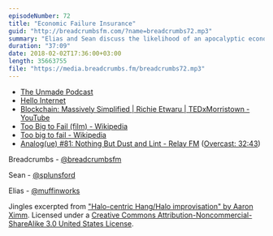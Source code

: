 ```yaml
---
episodeNumber: 72
title: "Economic Failure Insurance"
guid: "http://breadcrumbsfm.com/?name=breadcrumbs72.mp3"
summary: "Elias and Sean discuss the likelihood of an apocalyptic economic crash, and how to prepare for it."
duration: "37:09"
date: 2018-02-02T17:36:00+03:00
length: 35663755
file: "https://media.breadcrumbs.fm/breadcrumbs72.mp3"
---
```


- [The Unmade Podcast](https://www.unmade.fm/)
- [Hello Internet](http://www.hellointernet.fm/)
- [Blockchain: Massively Simplified | Richie Etwaru | TEDxMorristown - YouTube](https://www.youtube.com/watch?v=k53LUZxUF50&feature=share)
- [Too Big to Fail (film) - Wikipedia](https://en.wikipedia.org/wiki/Too_Big_to_Fail_%28film%29)
- [Too big to fail - Wikipedia](https://en.wikipedia.org/wiki/Too_big_to_fail)
- [Analog(ue) #81: Nothing But Dust and Lint - Relay FM](http://relay.fm/analogue/81) ([Overcast: 32:43](https://overcast.fm/+DAvKtkFIY/32:43))

Breadcrumbs - [@breadcrumbsfm](https://twitter.com/breadcrumbsfm)

Sean - [@splunsford](https://twitter.com/splunsford)

Elias - [@muffinworks](https://twitter.com/muffinworks)

Jingles excerpted from ["Halo-centric Hang/Halo improvisation" by Aaron Ximm](http://freemusicarchive.org/music/aaron_ximm/handpans_and_the_hang/). Licensed under a [Creative Commons Attribution-Noncommercial-ShareAlike 3.0 United States License](http://creativecommons.org/licenses/by-nc-sa/3.0/us/).